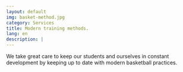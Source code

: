 ```yaml
---
layout: default
img: basket-method.jpg
category: Services
title: Modern training methods.
lang: en
description: |
---
```

We take great care to keep our students and ourselves in constant development by keeping up to date with modern basketball practices. 